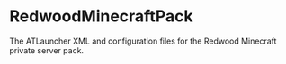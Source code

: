 RedwoodMinecraftPack
====================

The ATLauncher XML and configuration files for the Redwood Minecraft private server pack.
